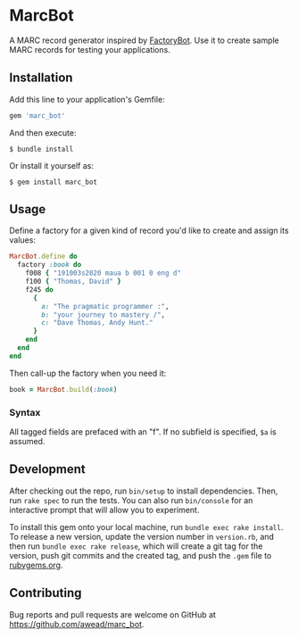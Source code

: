 # MarcBot

A MARC record generator inspired by [FactoryBot](https://github.com/thoughtbot/factory_bot). 
Use it to create sample MARC records for testing your applications.

## Installation

Add this line to your application's Gemfile:

``` ruby
gem 'marc_bot'
```

And then execute:

    $ bundle install

Or install it yourself as:

    $ gem install marc_bot

## Usage

Define a factory for a given kind of record you'd like to create and assign its values:

``` ruby
MarcBot.define do
  factory :book do
    f008 { "191003s2020 maua b 001 0 eng d"
    f100 { "Thomas, David" }
    f245 do
      { 
        a: "The pragmatic programmer :",
        b: "your journey to mastery /",
        c: "Dave Thomas, Andy Hunt."
      }
    end
  end
end
```

Then call-up the factory when you need it:

``` ruby
book = MarcBot.build(:book)
```

### Syntax

All tagged fields are prefaced with an "f". If no subfield is specified, `$a` is assumed.

## Development

After checking out the repo, run `bin/setup` to install dependencies. Then, run `rake spec` to run the tests. You can
also run `bin/console` for an interactive prompt that will allow you to experiment.

To install this gem onto your local machine, run `bundle exec rake install`. To release a new version, update the
version number in `version.rb`, and then run `bundle exec rake release`, which will create a git tag for the version,
push git commits and the created tag, and push the `.gem` file to [rubygems.org](https://rubygems.org).

## Contributing

Bug reports and pull requests are welcome on GitHub at https://github.com/awead/marc_bot.
